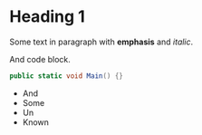 ﻿# Heading 1

Some text in paragraph with **emphasis** and _italic_.

And code block.

```c#
public static void Main() {} 
```

* And 
* Some
* Un
* Known